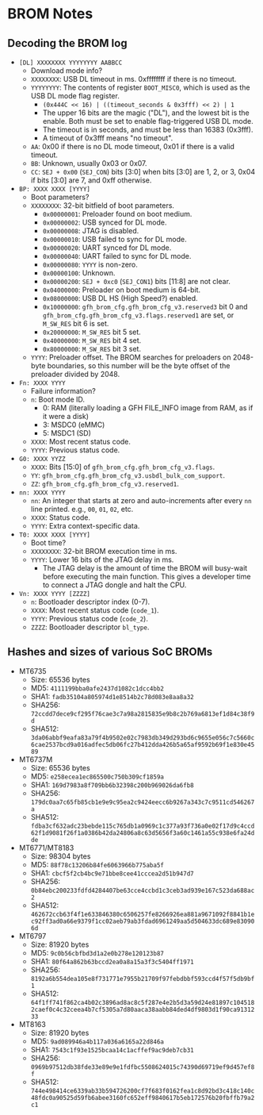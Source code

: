 # BROM Notes


## Decoding the BROM log

 - `[DL] XXXXXXXX YYYYYYYY AABBCC`
   - Download mode info?
   - `XXXXXXXX`: USB DL timeout in ms. 0xffffffff if there is no
     timeout.
   - `YYYYYYYY`: The contents of register `BOOT_MISC0`, which is used as
     the USB DL mode flag register.
     - `(0x444C << 16) | ((timeout_seconds & 0x3fff) << 2) | 1`
     - The upper 16 bits are the magic ("DL"), and the lowest bit is the
       enable. Both must be set to enable flag-triggered USB DL mode.
     - The timeout is in seconds, and must be less than 16383 (0x3fff).
     - A timeout of 0x3fff means "no timeout".
   - `AA`: 0x00 if there is no DL mode timeout, 0x01 if there is a valid
     timeout.
   - `BB`: Unknown, usually 0x03 or 0x07.
   - `CC`: `SEJ + 0x00` (`SEJ_CON`) bits [3:0] when bits [3:0] are 1, 2,
     or 3, 0x04 if bits [3:0] are 7, and 0xff otherwise.
 - `BP: XXXX XXXX [YYYY]`
   - Boot parameters?
   - `XXXXXXXX`: 32-bit bitfield of boot parameters.
     - `0x00000001`: Preloader found on boot medium.
     - `0x00000002`: USB synced for DL mode.
     - `0x00000008`: JTAG is disabled.
     - `0x00000010`: USB failed to sync for DL mode.
     - `0x00000020`: UART synced for DL mode.
     - `0x00000040`: UART failed to sync for DL mode.
     - `0x00000080`: `YYYY` is non-zero.
     - `0x00000100`: Unknown.
     - `0x00000200`: `SEJ + 0xc0` (`SEJ_CON1`) bits [11:8] are not
       clear.
     - `0x04000000`: Preloader on boot medium is 64-bit.
     - `0x08000000`: USB DL HS (High Speed?) enabled.
     - `0x10000000`: `gfh_brom_cfg.gfh_brom_cfg_v3.reserved3` bit 0 and
       `gfh_brom_cfg.gfh_brom_cfg_v3.flags.reserved1` are set, or
       `M_SW_RES` bit 6 is set.
     - `0x20000000`: `M_SW_RES` bit 5 set.
     - `0x40000000`: `M_SW_RES` bit 4 set.
     - `0x80000000`: `M_SW_RES` bit 3 set.
   - `YYYY`: Preloader offset. The BROM searches for preloaders on
     2048-byte boundaries, so this number will be the byte offset of
     the preloader divided by 2048.
 - `Fn: XXXX YYYY`
   - Failure information?
   - `n`: Boot mode ID.
     - 0: RAM (literally loading a GFH FILE_INFO image from RAM, as if
       it were a disk)
     - 3: MSDC0 (eMMC)
     - 5: MSDC1 (SD)
   - `XXXX`: Most recent status code.
   - `YYYY`: Previous status code.
 - `G0: XXXX YYZZ`
   - `XXXX`: Bits [15:0] of `gfh_brom_cfg.gfh_brom_cfg_v3.flags`.
   - `YY`: `gfh_brom_cfg.gfh_brom_cfg_v3.usbdl_bulk_com_support`.
   - `ZZ`: `gfh_brom_cfg.gfh_brom_cfg_v3.reserved1`.
 - `nn: XXXX YYYY`
   - `nn`: An integer that starts at zero and auto-increments after
     every `nn` line printed. e.g., `00`, `01`, `02`, etc.
   - `XXXX`: Status code.
   - `YYYY`: Extra context-specific data.
 - `T0: XXXX XXXX [YYYY]`
   - Boot time?
   - `XXXXXXXX`: 32-bit BROM execution time in ms.
   - `YYYY`: Lower 16 bits of the JTAG delay in ms.
     - The JTAG delay is the amount of time the BROM will busy-wait
       before executing the main function. This gives a developer time
       to connect a JTAG dongle and halt the CPU.
 - `Vn: XXXX YYYY [ZZZZ]`
   - `n`: Bootloader descriptor index (0-7).
   - `XXXX`: Most recent status code (`code_1`).
   - `YYYY`: Previous status code (`code_2`).
   - `ZZZZ`: Bootloader descriptor `bl_type`.


## Hashes and sizes of various SoC BROMs

 - MT6735
   - Size: 65536 bytes
   - MD5: `4111199bba0afe2437d1082c1dcc4bb2`
   - SHA1: `fadb35104a805974d1e8514b2c78d083e8aa8a32`
   - SHA256: `72ccdd7dece9cf295f76cae3c7a98a2815835e9b8c2b769a6813ef1d84c38f9d`
   - SHA512: `3da06abbf9eafa83a79f4b9502e02c7983db349d293bd6c9655e056c7c5660c6cae2537bcd9a016adfec5db06fc27b412dda426b5a65af9592b69f1e830e4589`
 - MT6737M
   - Size: 65536 bytes
   - MD5: `e258ecea1ec865500c750b309cf1859a`
   - SHA1: `169d7983a8f709bb6b32398c200b969026da6fb8`
   - SHA256: `179dc0aa7c65fb85cb1e9e9c95ea2c9424eecc6b9267a343c7c9511cd546267a`
   - SHA512: `fdba3cf632adc23bebde115c765db1a0969c1c377a93f736a0e02f17d9c4ccd62f1d9081f26f1a0386b42da24806a8c63d5656f3a60c1461a55c938e6fa24dde`
 - MT6771/MT8183
   - Size: 98304 bytes
   - MD5: `88f78c13206b84fe6063966b775aba5f`
   - SHA1: `cbcf5f2cb4bc9e71bbe8cee41cccea2d51b947d7`
   - SHA256: `0b84ebc200233fdfd4284407be63cce4ccbd1c3ceb3ad939e167c523da688ac2`
   - SHA512: `462672ccb63f4f1e633846380c6506257fe8266926ea881a9671092f8841b1ec92ff3ad0a66e9379f1cc02aeb79ab3fdad6961249aa5d504633dc689e830906d`
 - MT6797
   - Size: 81920 bytes
   - MD5: `9c0b56cbfbd3d1a2e0b278e120123b87`
   - SHA1: `80f64a862b63bccd2ea0a8a15a3f3c5404ff1971`
   - SHA256: `8192a6b554dea105e8f731771e7955b21709f97febdbbf593ccd4f57f5db9bf1`
   - SHA512: `64f1ff741f862ca4b02c3896ad8ac8c5f287e4e2b5d3a59d24e81897c1045182caef0c4c32ceea4b7cf5305a7d80aaca38aabb84ded4df9803d1f90ca9131233`
 - MT8163
   - Size: 81920 bytes
   - MD5: `9ad089946a4b117a036a6165a22d846a`
   - SHA1: `7543c1f93e1525bcaa14c1acffef9ac9deb7cb31`
   - SHA256: `0969b97512db38fde33e89e9e1fdfbc5508624015c74390d69719ef9d457ef8f`
   - SHA512: `744e498414ce6339ab33b594726200cf7f683f0162fea1c8d92bd3c418c140c48fdc0a90525d59fb6abee3160fc652eff9840617b5eb172576b20fbffb79a2c1`
